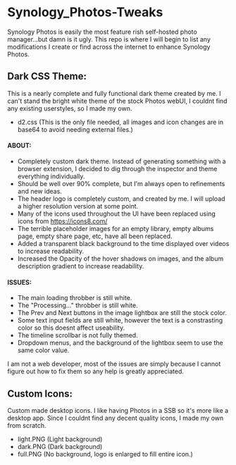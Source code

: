 # Synology_Photos-Tweaks
Synology Photos is easily the most feature rish self-hosted photo manager...but damn is it ugly. This repo is where I will begin to list any modifications I create or find across the internet to enhance Synology Photos. 

## Dark CSS Theme:
This is a nearly complete and fully functional dark theme created by me. I can't stand the bright white theme of the stock Photos webUI, I couldnt find any existing userstyles, so I made my own. 

- d2.css (This is the only file needed, all images and icon changes are in base64 to avoid needing external files.)

#### ABOUT:
- Completely custom dark theme. Instead of generating something with a browser extension, I decided to dig through the inspector and theme everything individually.
- Should be well over 90% complete, but I'm always open to refinements and new ideas. 
- The header logo is completely custom, and created by me. I will upload a higher resolution version at some point. 
- Many of the icons used throughout the UI have been replaced using icons from https://icons8.com/
- The terrible placeholder images for an empty library, empty albums page, empty share page, etc, have all been replaced. 
- Added a transparent black background to the time displayed over videos to increase readability. 
- Increased the Opacity of the hover shadows on images, and the album description gradient to increase readability. 

#### ISSUES:
- The main loading throbber is still white.
- The "Processing..." throbber is still white.
- The Prev and Next buttons in the image lightbox are still the stock color. 
- Some text input fields are still white, however the text is a constrasting color so this doesnt affect useability.
- The timeline scrollbar is not fully themed. 
- Dropdown menus, and the background of the lightbox seem to use the same color value. 

I am not a web developer, most of the issues are simply because I cannot figure out how to fix them so any help is greatly appreciated. 

## Custom Icons:
Custom made desktop icons. I like having Photos in a SSB so it's more like a desktop app. Since I couldnt find any decent quality icons, I made my own from scratch.

- light.PNG (Light background)
- dark.PNG  (Dark background)
- full.PNG  (No background, logo is enlarged to fill entire icon.)
